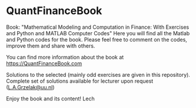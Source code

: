 # QuantFinanceBook
Book: "Mathematical Modeling and Computation in Finance: With Exercises and Python and MATLAB Computer Codes" 
Here you will find all the Matlab and Python codes for the book. 
Please feel free to comment on the codes, improve them and share with others.

You can find more information about the book at https://QuantFinanceBook.com

Solutions to the selected (mainly odd exercises are given in this repository). Complete set of solutions available for lecturer upon request (L.A.Grzelak@uu.nl)

Enjoy the book and its content!
Lech
